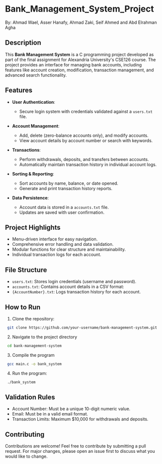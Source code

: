# Bank_Management_System_Project
By: Ahmad Wael, Asser Hanafy, Ahmad Zaki, Seif Ahmed and Abd Elrahman Agha

## Description
This **Bank Management System** is a C programming project developed as part of the final assignment for Alexandria University's CSE126 course. The project provides an interface for managing bank accounts, including features like account creation, modification, transaction management, and advanced search functionality.

## Features
- **User Authentication**:
  - Secure login system with credentials validated against a `users.txt` file.
  
- **Account Management**:
  - Add, delete (zero-balance accounts only), and modify accounts.
  - View account details by account number or search with keywords.
  
- **Transactions**:
  - Perform withdrawals, deposits, and transfers between accounts.
  - Automatically maintain transaction history in individual account logs.

- **Sorting & Reporting**:
  - Sort accounts by name, balance, or date opened.
  - Generate and print transaction history reports.

- **Data Persistence**:
  - Account data is stored in a `accounts.txt` file.
  - Updates are saved with user confirmation.

## Project Highlights
- Menu-driven interface for easy navigation.
- Comprehensive error handling and data validation.
- Modular functions for clear structure and maintainability.
- Individual transaction logs for each account.

## File Structure
- `users.txt`: Stores login credentials (username and password).
- `accounts.txt`: Contains account details in a CSV format:
- `{AccountNumber}.txt`: Logs transaction history for each account.

## How to Run
1. Clone the repository:
```bash
 git clone https://github.com/your-username/bank-management-system.git
```
2. Navigate to the project directory
```bash
 cd bank-management-system
```
3. Compile the program
```bash
 gcc main.c -o bank_system
```
4. Run the program:
```bash
 ./bank_system
```

## Validation Rules
- Account Number: Must be a unique 10-digit numeric value.
- Email: Must be in a valid email format.
- Transaction Limits: Maximum $10,000 for withdrawals and deposits.

## Contributing
Contributions are welcome!
Feel free to contribute by submitting a pull request. For major changes, please open an issue first to discuss what you would like to change.
